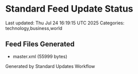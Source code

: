 # Standard Feed Update Status
Last updated: Thu Jul 24 16:19:15 UTC 2025
Categories: technology,business,world

## Feed Files Generated
- master.xml (55999 bytes)

Generated by Standard Updates Workflow
